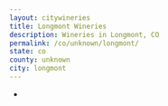 ```yaml
---
layout: citywineries
title: Longmont Wineries
description: Wineries in Longmont, CO
permalink: /co/unknown/longmont/
state: co
county: unknown
city: longmont
---
```

-
